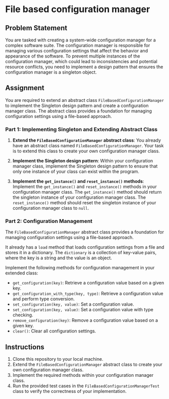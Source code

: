 # File based configuration manager

## Problem Statement

You are tasked with creating a system-wide configuration manager for a complex software suite. The configuration manager is responsible for managing various configuration settings that affect the behavior and appearance of the software. To prevent multiple instances of the configuration manager, which could lead to inconsistencies and potential resource conflicts, you need to implement a design pattern that ensures the configuration manager is a singleton object.


## Assignment   

You are required to extend an abstract class `FileBasedConfigurationManager` to implement the Singleton design pattern and create a configuration manager class. The abstract class provides a foundation for managing configuration settings using a file-based approach.

### Part 1: Implementing Singleton and Extending Abstract Class

1. **Extend the `FileBasedConfigurationManager` abstract class**: You already have an abstract class named `FileBasedConfigurationManager`. Your task is to extend this class to create your own configuration manager class.

2. **Implement the Singleton design pattern**: Within your configuration manager class, implement the Singleton design pattern to ensure that only one instance of your class can exist within the program.

3. **Implement the `get_instance()` and `reset_instance()` methods**: Implement the `get_instance()` and `reset_instance()` methods in your configuration manager class. The `get_instance()` method should return the singleton instance of your configuration manager class. The `reset_instance()` method should reset the singleton instance of your configuration manager class to `null`.

### Part 2: Configuration Management

The `FileBasedConfigurationManager` abstract class provides a foundation for managing configuration settings using a file-based approach.

It already has a `load` method that loads configuration settings from a file and stores it in a dictionary. The `dictionary` is a collection of key-value pairs, where the key is a string and the value is an object.

Implement the following methods for configuration management in your extended class:

   - `get_configuration(key)`: Retrieve a configuration value based on a given key.
   - `get_configuration_with_type(key, type)`: Retrieve a configuration value and perform type conversion.
   - `set_configuration(key, value)`: Set a configuration value.
   - `set_configuration(key, value)`: Set a configuration value with type checking.
   - `remove_configuration(key)`: Remove a configuration value based on a given key.
   - `clear()`: Clear all configuration settings.

## Instructions

1. Clone this repository to your local machine.
2. Extend the `FileBasedConfigurationManager` abstract class to create your own configuration manager class.
3. Implement the required methods within your configuration manager class.
4. Run the provided test cases in the `FileBasedConfigurationManagerTest` class to verify the correctness of your implementation.